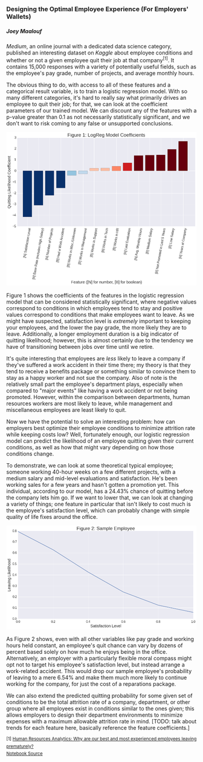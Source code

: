 ### Designing the Optimal Employee Experience (For Employers' Wallets)

##### Joey Maalouf

_Medium_, an online journal with a dedicated data science category, published an interesting dataset on _Kaggle_ about employee conditions and whether or not a given employee quit their job at that company<sup>[1]</sup>. It contains 15,000 responses with a variety of potentially useful fields, such as the employee's pay grade, number of projects, and average monthly hours.

The obvious thing to do, with access to all of these features and a categorical result variable, is to train a logistic regression model. With so many different categories, it's hard to really say what primarily drives an employee to quit their job; for that, we can look at the coefficient parameters of our trained model. We can discount any of the features with a p-value greater than 0.1 as not necessarily statistically significant, and we don't want to risk coming to any false or unsupported conclusions.

![Figure 1: Logistic Regression Model Coefficients](../img/logreg_coeffs.png)

Figure 1 shows the coefficients of the features in the logistic regression model that can be considered statistically significant, where negative values correspond to conditions in which employees tend to stay and positive values correspond to conditions that make employees want to leave. As we might have suspected, satisfaction level is _extremely_ important to keeping your employees, and the lower the pay grade, the more likely they are to leave. Additionally, a longer employment duration is a big indicator of quitting likelihood; however, this is almost certainly due to the tendency we have of transitioning between jobs over time until we retire.

It's quite interesting that employees are _less_ likely to leave a company if they've suffered a work accident in their time there; my theory is that they tend to receive a benefits package or something similar to convince them to stay as a happy worker and not sue the company. Also of note is the relatively small part the employee's department plays, especially when compared to "major events" like having a work accident or not being promoted. However, within the comparison between departments, human resources workers are most likely to leave, while management and miscellaneous employees are least likely to quit.

Now we have the potential to solve an interesting problem: how can employers best optimize their employee conditions to minimize attrition rate while keeping costs low? Well, fortunately enough, our logistic regression model can predict the likelihood of an employee quitting given their current conditions, as well as how that might vary depending on how those conditions change.

To demonstrate, we can look at some theoretical typical employee; someone working 40-hour weeks on a few different projects, with a medium salary and mid-level evaluations and satisfaction. He's been working sales for a few years and hasn't gotten a promotion yet. This individual, according to our model, has a 24.43% chance of quitting before the company lets him go. If we want to lower that, we can look at changing a variety of things; one feature in particular that isn't likely to cost much is the employee's satisfaction level, which can probably change with simple quality of life fixes around the office.

![Figure 2: Sample Employee](../img/sample_employee.png)

As Figure 2 shows, even with all other variables like pay grade and working hours held constant, an employee's quit chance can vary by dozens of percent based solely on how much he enjoys being in the office. Alternatively, an employer with a particularly flexible moral compass might opt not to target his employee's satisfaction level, but instead arrange a work-related accident. This would drop our sample employee's probability of leaving to a mere 6.54% and make them much more likely to continue working for the company, for just the cost of a reparations package.

We can also extend the predicted quitting probability for some given set of conditions to be the total attrition rate of a company, department, or other group where all employees exist in conditions similar to the ones given; this allows employers to design their department environments to minimize expenses with a maximum allowable attrition rate in mind. [TODO: talk about trends for each feature here, basically reference the feature coefficients.]

<sup>[1] [Human Resources Analytics: Why are our best and most experienced employees leaving prematurely?](https://www.kaggle.com/ludobenistant/hr-analytics)
<br>
[Notebook Source](https://github.com/joeylmaalouf/HR-analytics/blob/master/report/report3.ipynb)</sup>
